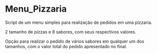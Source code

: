 # Menu_Pizzaria

Script de um menu simples para realização de pedidos em uma pizzaria.

2 tamanho de pizzas e 8 sabores, com seus respectivos valores.

Opção para realizar o pedido de vários sabores em qualquer um dos tamanhos, com o valor total do pedido apresentado no final.
